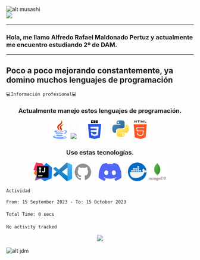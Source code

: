 <!--
**alexlaso/alexlaso** is a ✨ _special_ ✨ repository because its `README.md` (this file) appears on your GitHub profile.

Here are some ideas to get you started:

- 🔭 I’m currently working on ...
- 🌱 I’m currently learning ...
- 👯 I’m looking to collaborate on ...
- 🤔 I’m looking for help with ...
- 💬 Ask me about ...
- 📫 How to reach me: ...
- 😄 Pronouns: ...
- ⚡ Fun fact: ...
-->
<!-- Apartado para empezar con un gif y un saludo-->

![alt musashi](https://c.tenor.com/q1pTbvTBF5YAAAAd/vagabond_gif_1.gif)<br/>
![](https://komarev.com/ghpvc/?username=reyalfre&color=grey&style=flat&label=VISITAS)

---
### Hola, me llamo Alfredo Rafael Maldonado Pertuz y actualmente me encuentro estudiando 2º de DAM.  
---
<!-- Introducción simple -->
Poco a poco mejorando constantemente, ya domino muchos lenguajes de programación<br/>
---

<!-- Información referida a mi profesión -->
    💻Información profesional💻
<h3 align="center">Actualmente manejo estos lenguajes de programación.</h3>
<p align="center">
<img src="https://github.com/reyalfre/reyalfre/blob/main/images/javaicon.png" height="50" />
<img src="https://camo.githubusercontent.com/fda8709df4b0c91e455d546e83d3f60dd735df4bac2f1005a272bd7752b2baed/68747470733a2f2f7777772e6a6574627261696e732e636f6d2f61636164656d792f696d672f69636f6e2d6b6f746c696e2d6e65772e737667" height="50"/>
<img src="https://github.com/reyalfre/reyalfre/blob/main/images/cssicon.png" height="50"/>
<img src="https://github.com/reyalfre/reyalfre/blob/main/images/pythonicon.png" height="50"/>
<img src="https://github.com/reyalfre/reyalfre/blob/main/images/htmlicon.png" height="50"/>
</p>

<h3 align="center">Uso estas tecnologías.</h3>
<p align="center">
<img src="https://github.com/reyalfre/reyalfre/blob/main/images/intellijicon.png" height="50"/>
<img src="https://github.com/reyalfre/reyalfre/blob/main/images/vscodeicon.png" height="50"/>
<img src="https://github.com/reyalfre/reyalfre/blob/main/images/githubicon.png" height="50"/>
<img src="https://github.com/reyalfre/reyalfre/blob/main/images/discordicon.png" height="50"/>
<img src="https://github.com/reyalfre/reyalfre/blob/main/images/dockericon.png" height="50"/>
<img src="https://github.com/reyalfre/reyalfre/blob/main/images/mongoicon.png" height="50"/>
</p>

<!-- Actividad -->
    Actividad
<!--START_SECTION:waka-->

```txt
From: 15 September 2023 - To: 15 October 2023

Total Time: 0 secs

No activity tracked
```

<!--END_SECTION:waka-->
<p align="center">
<a href="https://github.com/reyalfre">
  <img src="https://github-readme-stats.vercel.app/api/top-langs/?username=reyalfre&theme=dark&layout=compact" height="300">
</a>
</p>

![alt jdm](https://i.pinimg.com/originals/74/8c/7d/748c7d0dd14909493f922bc2caa22f17.gif)

<!-- 
    Recursos usados
    https://github.com/anuraghazra/github-readme-stats/blob/master/themes/README.md
    
-->
